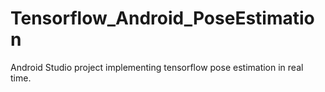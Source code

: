 # Tensorflow_Android_PoseEstimation
Android Studio project implementing tensorflow pose estimation in real time.
